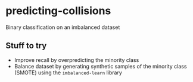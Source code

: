 # predicting-collisions
Binary classification on an imbalanced dataset

## Stuff to try
- Improve recall by overpredicting the minority class
- Balance dataset by generating synthetic samples of the minority class (SMOTE) using the `imbalanced-learn` library
